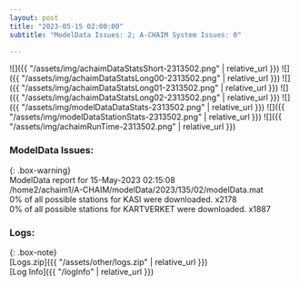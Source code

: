 ```yaml
---
layout: post
title: "2023-05-15 02:00:00"
subtitle: "ModelData Issues: 2; A-CHAIM System Issues: 0"

---
```


![]({{ "/assets/img/achaimDataStatsShort-2313502.png" | relative_url }})
![]({{ "/assets/img/achaimDataStatsLong00-2313502.png" | relative_url }})
![]({{ "/assets/img/achaimDataStatsLong01-2313502.png" | relative_url }})
![]({{ "/assets/img/achaimDataStatsLong02-2313502.png" | relative_url }})
![]({{ "/assets/img/modelDataDataStats-2313502.png" | relative_url }})
![]({{ "/assets/img/modelDataStationStats-2313502.png" | relative_url }})
![]({{ "/assets/img/achaimRunTime-2313502.png" | relative_url }})


### ModelData Issues:  
  
{: .box-warning}  
 ModelData report for 15-May-2023 02:15:08   
 /home2/achaim1/A-CHAIM/modelData/2023/135/02/modelData.mat   
 0% of all possible stations for KASI were downloaded. x2178   
 0% of all possible stations for KARTVERKET were downloaded. x1887   
  


### Logs:  
  
{: .box-note}  
[Logs.zip]({{ "/assets/other/logs.zip" | relative_url }})  
[Log Info]({{ "/logInfo" | relative_url }})  

